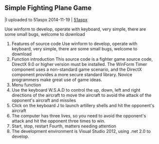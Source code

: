 
## Simple Fighting Plane Game
|I uploaded to 51aspx 2014-11-19 | 
[51aspx](https://www.51aspx.com/code/BURFighterGame)  







Use winform to develop, operate with keyboard, very simple, there are some small bugs, welcome to download


1. Features of source code
       Use winform to develop, operate with keyboard, very simple, there are some small bugs, welcome to download
2. Function introduction
       This source code is a fighter game source code, DirectX 9.0 or higher version must be installed. The WinForm Timer component uses a non-standard game scenario, and the DirectX component provides a more secure standard library. Novice programmers make great use of game ideas.
3. Menu function
  1. Use the keyboard W.S.A.D to control the up, down, left and right directions of the aircraft to move the aircraft to avoid the attack of the opponent's aircraft and missiles
  2. Click on the keyboard J to launch artillery shells and hit the opponent's aircraft
  3. The computer has three lives, so you need to avoid the opponent's attack and hit the opponent three times to win.
  4. Start, stop, restart
Fourth, matters needing attention
  1. The development environment is Visual Studio 2012, using .net 2.0 to develop.
